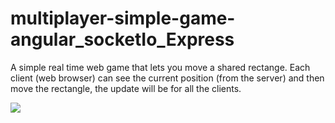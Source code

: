 # multiplayer-simple-game-angular_socketIo_Express

A simple real time web game that lets you move a shared rectange.
Each client (web browser) can see the current position (from the server) and then move the rectangle, the update will be for all the clients.

<img src="https://i.postimg.cc/xjm9Kzk9/gamea.png">

